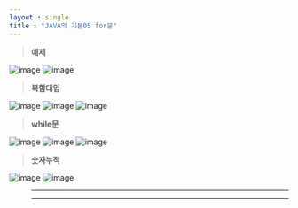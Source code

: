 ```yaml
---
layout : single
title : "JAVA의 기본05 for문"
---
```

>**예제**

![image](https://user-images.githubusercontent.com/105334682/177701265-a6494b6a-208a-4a4f-aa08-91bda65831c8.png)
![image](https://user-images.githubusercontent.com/105334682/177709982-9c3f56f9-f84f-4383-bd59-0837785fdb24.png)
>**복합대입**

![image](https://user-images.githubusercontent.com/105334682/177710085-bd696fa0-e222-47a0-a816-01d99f8251b1.png)
![image](https://user-images.githubusercontent.com/105334682/177712606-496baa6c-adf3-41eb-9664-d6841e276f98.png)
![image](https://user-images.githubusercontent.com/105334682/177712705-9cea686c-d404-49bb-afe1-1dc973257a18.png)
>**while문**

![image](https://user-images.githubusercontent.com/105334682/177720546-b1711447-a1be-4e9f-9129-7e88ac02a90d.png)
![image](https://user-images.githubusercontent.com/105334682/177723460-53f5b1f3-2326-4178-9422-39a625b4e0c5.png)
![image](https://user-images.githubusercontent.com/105334682/177724145-5a58c5d0-9028-410f-9118-99d87dee3a1a.png)
>**숫자누적**

![image](https://user-images.githubusercontent.com/105334682/177728901-ed889615-8be0-4a32-9ed8-57f9da288b9b.png)
![image](https://user-images.githubusercontent.com/105334682/177731618-af514cd8-da11-4aea-b740-635269952143.png)
>****


>****
